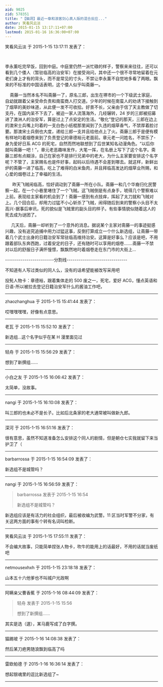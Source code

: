 ```yaml
---
aid: 9025
zid: 578351
title: "【脑洞】最近一章和浪客剑心真人版的混合反应..."
author: 笑看风云淡
date: 2015-01-15 13:17:11+07:00
lastmod: 2015-01-16 16:36:00+07:00
---
```


笑看风云淡 于 2015-1-15 13:17:11 发表了：

&nbsp; &nbsp;

李永薰吃完早饭，回到中庭。中庭里仍然一派忙碌的样子，警察来来往往，还可以看到几个倭人（暂驻临高的治安军）在接受询问，其中还一个很不寻常地留着在元老们身上才有的背头，而不是常见的寸头，不禁让李永薰不自觉地多看了两眼。飘来的不标准的中国话表明，这个倭人似乎叫斋藤一。

&nbsp; &nbsp; 斋藤一当然本名不叫斋藤一了，原名三郎，出生在堺市的一个下级武士家庭，自幼就跟着父亲受命负责和南蛮商人打交道。少年的时候在南蛮人的劝诱下接触到了烟草的美妙味道，从此便一发不可收拾。好景不长，父亲由于信了天主教做了切支丹，在国内呆不下去了，被迫一家人流落海外，几经辗转，24 岁的三郎被招募进了澳洲人的治安军，算是过上了点安定的生活。“敬化”登记的那天，三郎在边上的澳宋士兵嘴上叼着的一支白色小纸棍那里闻到了久违的烟草香气，不禁厚着脸讨要。那澳宋士兵倒也大度，递给三郎一支并且给他点上了火。斋藤三郎于是便有模有样地叼着烟卷来到了负责登记的章德裕元老面前。章元老一问姓名，不禁乐了-身为爱好日系 ACG 的死宅，自然而然地联想到了后世某知名动漫角色。“以后你就叫斋藤一吧！”，章元老恶趣味发作，大笔一挥，在名册上写下了这个名字。斋藤三郎有点糊涂，自己在家也不是排行兄弟中的老大，为什么主家要安排这个名字呢？不管了，主家赐名也是件好事，起码以后待遇不会差到哪去。就这样，新鲜出炉的斋藤一进了临高，吃上了难得的白米鱼肉，并且拜临高发达的烟草业所赐，和心爱的烟卷过上了幸福的生活。

&nbsp; &nbsp;&nbsp; &nbsp;昨天飞贼闹临高，恰好调动到了斋藤一所在小队。斋藤一和几个华裔归化民警察一起，在一个小巷里堵住了一个飞贼。这飞贼倒是有点身手，唬得几个警察难以上前。表现给主家看的机会到了！斋藤一感到有点技痒，挥起了太刀就和飞贼对上。几个回合后，却用力过猛不小心斩杀了飞贼，闹得随后到来的警察小头目不太高兴-据事后审讯，死的貌似是飞贼里的副头目的样子。有些事情貌似随着这人的死去成为谜团了。

&nbsp; &nbsp;&nbsp;&nbsp;几天后，斋藤一却听到了一个意外的消息。据说某个主家对斋藤一的事迹挺感兴趣，没有追究追捕中用力过猛这事，反倒打算成立一个什么新选组，让斋藤一带着几个武士出身的日籍治安军常驻临高维持治安。这算是好事么？应该是吧，不用跟着部队东奔西跑，过着安定的日子，还有随时可以享用的烟卷.......斋藤一不禁对以后的舒服日子满怀憧憬，飘飘然地叼着烟卷走在东门市的大街上...

-------------------------分割线-------------------------------

不知道有人写过类似的同人么，没有的话希望能被改写采用吧

投髡人物卡：章德裕，跟着集体走的 500 废之一，死宅，爱好 ACG，懂点英语和日语-所以被拉去登记日籍治安军什么的酱油工作吧，

---

zhaozhanghua 于 2015-1-15 15:41:44 发表了：

哎嘿嘿嘿嘿，好像有点意思。

---

老瓦 于 2015-1-15 15:52:10 发表了：

新选组...这个名字似乎在某 H 漫里面见过

---

轻舟 于 2015-1-15 15:56:29 发表了：

想到了新撰组……

---

小白之友 于 2015-1-15 16:06:42 发表了：

太简单，没故事。

---

nangi 于 2015-1-15 16:10:08 发表了：

叫三郎的也未必不是长子。比如后北条家的老大通常被叫做新九郎。

---

深河 于 2015-1-15 16:51:16 发表了：

很有意思，虽然不知道准备怎么安排这个同人的剧情，但是朝仓七实我就留下来当护卫了（

---

barbarrossa 于 2015-1-15 16:54:09 发表了：

新选组不是城管吗？

---

nangi 于 2015-1-15 16:56:59 发表了：

> barbarrossa 发表于 2015-1-15 16:54
>
> 新选组不是城管吗？

新选组应该是有活力的社会组织，最后被收编为武警。11 区当时军警不分家，有关这两方面的事有个转有名词叫检断。

---

笑看风云淡 于 2015-1-15 17:55:11 发表了：

不会编大故事，只能简单捏张人物卡，吹牛的能用上的话最好，不用的话就当废纸吧

---

netmousexhxh 于 2015-1-15 23:18:18 发表了：

山本五十六他爹也不叫城户光政啊

---

阿瞒亲父曹香蕉 于 2015-1-16 08:44:09 发表了：

> 轻舟 发表于 2015-1-15 15:56
>
> 想到了新撰组……

其实是选（選），某马鹿写成了白字撰。

---

猫踢坡 于 2015-1-16 14:08:38 发表了：

然后某刀疤男随浪飘到临高了吗

---

雷欧帕德 于 2015-1-16 16:36:14 发表了：

想起银魂里的逗比新选组了~

---
